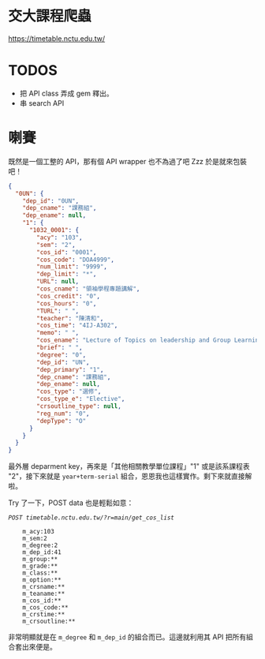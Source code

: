 交大課程爬蟲
=========
https://timetable.nctu.edu.tw/

# TODOS
* 把 API class 弄成 gem 釋出。
* 串 search API

# 喇賽

既然是一個工整的 API，那有個 API wrapper 也不為過了吧 Zzz
於是就來包裝吧！


```json
{
  "0UN": {
    "dep_id": "0UN",
    "dep_cname": "課務組",
    "dep_ename": null,
    "1": {
      "1032_0001": {
        "acy": "103",
        "sem": "2",
        "cos_id": "0001",
        "cos_code": "DOA4999",
        "num_limit": "9999",
        "dep_limit": "*",
        "URL": null,
        "cos_cname": "領袖學程專題講解",
        "cos_credit": "0",
        "cos_hours": "0",
        "TURL": " ",
        "teacher": "陳清和",
        "cos_time": "4IJ-A302",
        "memo": " ",
        "cos_ename": "Lecture of Topics on leadership and Group Learning",
        "brief": " ",
        "degree": "0",
        "dep_id": "UN",
        "dep_primary": "1",
        "dep_cname": "課務組",
        "dep_ename": null,
        "cos_type": "選修",
        "cos_type_e": "Elective",
        "crsoutline_type": null,
        "reg_num": "0",
        "depType": "O"
      }
    }
  }
}
```
最外層 deparment key，再來是「其他相關教學單位課程」"1" 或是該系課程表 "2"，接下來就是 `year+term-serial` 組合，恩恩我也這樣實作。剩下來就直接解啦。

Try 了一下，POST data 也是輕鬆如意：

*`POST timetable.nctu.edu.tw/?r=main/get_cos_list`*

```
    m_acy:103
    m_sem:2
    m_degree:2
    m_dep_id:41
    m_group:**
    m_grade:**
    m_class:**
    m_option:**
    m_crsname:**
    m_teaname:**
    m_cos_id:**
    m_cos_code:**
    m_crstime:**
    m_crsoutline:**
```
非常明顯就是在 `m_degree` 和 `m_dep_id` 的組合而已。這邊就利用其 API 把所有組合套出來便是。
